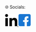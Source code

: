 🌐 Socials:<br>

<p >
  <a href="https://www.linkedin.com/in/rashmika-naveen-9b21b32b1?utm_source=share&utm_campaign=share_via&utm_content=profile&utm_medium=android_app">
    <img src="https://github.com/rashmikanaveen/HTML_Works/blob/ab3a7c37f9d923cf16fab73a14731f7dbdf1306f/icons/linkedin.png" alt="LinkedIn" width="40" height="40"/>



  
  <a href="https://web.facebook.com/rashmika.naveen">
    <img src="https://github.com/rashmikanaveen/HTML_Works/blob/ab3a7c37f9d923cf16fab73a14731f7dbdf1306f/icons/facebook%20(1).png" alt="facebook" width="40" height="40"/>
 


  </a>
</p>


<!--- 🌱 I’m currently learning CSE at the University of Moratuwa...
 💞️ I’m looking to collaborae on ...
- 📫 How to reach me ...--->

<!---
rashmikanaveen/rashmikanaveen is a ✨ special ✨ repository because its `README.md` (this file) appears on your GitHub profile.
You can click the Preview link to take a look at your changes.
--->
